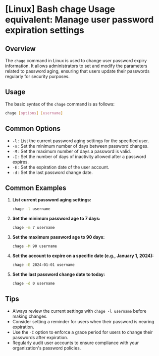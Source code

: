 # [Linux] Bash chage Usage equivalent: Manage user password expiration settings

## Overview
The `chage` command in Linux is used to change user password expiry information. It allows administrators to set and modify the parameters related to password aging, ensuring that users update their passwords regularly for security purposes.

## Usage
The basic syntax of the `chage` command is as follows:

```bash
chage [options] [username]
```

## Common Options
- `-l` : List the current password aging settings for the specified user.
- `-m` : Set the minimum number of days between password changes.
- `-M` : Set the maximum number of days a password is valid.
- `-I` : Set the number of days of inactivity allowed after a password expires.
- `-E` : Set the expiration date of the user account.
- `-d` : Set the last password change date.

## Common Examples

1. **List current password aging settings:**
   ```bash
   chage -l username
   ```

2. **Set the minimum password age to 7 days:**
   ```bash
   chage -m 7 username
   ```

3. **Set the maximum password age to 90 days:**
   ```bash
   chage -M 90 username
   ```

4. **Set the account to expire on a specific date (e.g., January 1, 2024):**
   ```bash
   chage -E 2024-01-01 username
   ```

5. **Set the last password change date to today:**
   ```bash
   chage -d 0 username
   ```

## Tips
- Always review the current settings with `chage -l username` before making changes.
- Consider setting a reminder for users when their password is nearing expiration.
- Use the `-I` option to enforce a grace period for users to change their passwords after expiration.
- Regularly audit user accounts to ensure compliance with your organization's password policies.